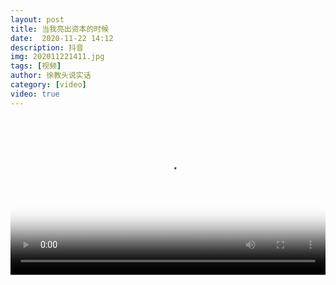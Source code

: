```yaml
---
layout: post
title: 当我亮出资本的时候
date:  2020-11-22 14:12
description: 抖音
img: 202011221411.jpg
tags: [视频]
author: 徐教头说实话
category: [video]
video: true
---
```

<video controls loop preload="auto" poster="/assets/img/202011221411.jpg" width="100%" src="https://oss.xnan.top/%E5%B8%85%E5%93%A5%E8%A7%86%E9%A2%91/%E5%BE%90%E6%95%99%E5%A4%B4%E8%AF%B4%E5%AE%9E%E8%AF%9D/%E5%BD%93%E6%88%91%E4%BA%AE%E5%87%BA%E8%B5%84%E6%9C%AC%E7%9A%84%E6%97%B6%E5%80%99.mp4"></video>
     
